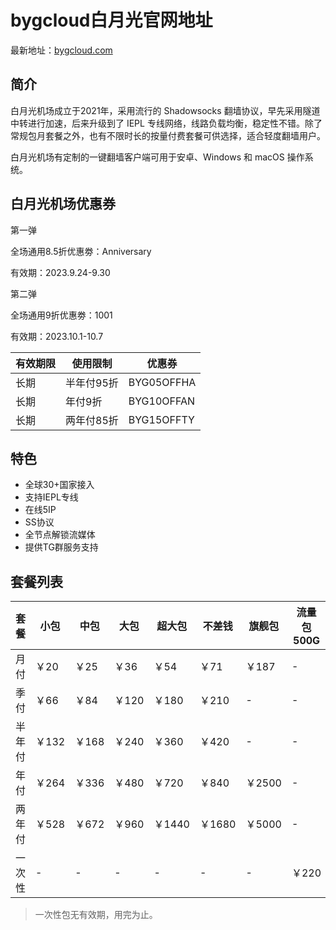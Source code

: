 # bygcloud白月光官网地址

最新地址：[bygcloud.com](https://bygcloud.com/#/register?code=rBQahsOg)

## 简介

白月光机场成立于2021年，采用流行的 Shadowsocks 翻墙协议，早先采用隧道中转进行加速，后来升级到了 IEPL 专线网络，线路负载均衡，稳定性不错。除了常规包月套餐之外，也有不限时长的按量付费套餐可供选择，适合轻度翻墙用户。

白月光机场有定制的一键翻墙客户端可用于安卓、Windows 和 macOS 操作系统。

## 白月光机场优惠券

第一弹

全场通用8.5折优惠劵：Anniversary

有效期：2023.9.24-9.30

第二弹

全场通用9折优惠劵：1001

有效期：2023.10.1-10.7

|有效期限|使用限制|优惠券|
|----|----|----|
|长期|半年付95折|BYG05OFFHA|
|长期|年付9折|BYG10OFFAN|
|长期|两年付85折|BYG15OFFTY|

## 特色

* 全球30+国家接入
* 支持IEPL专线
* 在线5IP
* SS协议
* 全节点解锁流媒体
* 提供TG群服务支持

## 套餐列表

|套餐|小包|中包|大包|超大包|不差钱|旗舰包|流量包500G|流量包1000G|
|----|----|----|----|----|----|----|----|----|
|月付|￥20|￥25|￥36|￥54|￥71|￥187|-|-|
|季付|￥66|￥84|￥120|￥180|￥210|-|-|-|
|半年付|￥132|￥168|￥240|￥360|￥420|-|-|-|
|年付|￥264|￥336|￥480|￥720|￥840|￥2500|-|-|
|两年付|￥528|￥672|￥960|￥1440|￥1680|￥5000|-|-|
|一次性|-|-|-|-|-|-|￥220|￥400|

> 一次性包无有效期，用完为止。
